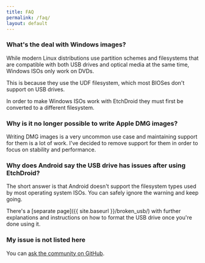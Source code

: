 ```yaml
---
title: FAQ
permalink: /faq/
layout: default
---
```


### What's the deal with Windows images?

While modern Linux distributions use partition schemes and filesystems that are
compatible with both USB drives and optical media at the same time, Windows ISOs
only work on DVDs.

This is because they use the UDF filesystem, which most BIOSes don't support on
USB drives.

In order to make Windows ISOs work with EtchDroid they must first be converted
to a different filesystem.

### Why is it no longer possible to write Apple DMG images?

Writing DMG images is a very uncommon use case and maintaining support for them
is a lot of work. I've decided to remove support for them in order to focus on
stability and performance.

### Why does Android say the USB drive has issues after using EtchDroid?

The short answer is that Android doesn't support the filesystem types used by
most operating system ISOs. You can safely ignore the warning and keep going.

There's a [separate page]({{ site.baseurl }}/broken_usb/) with further
explanations and instructions on how to format the USB drive once you're done
using it.

### My issue is not listed here

You can <a href="{{ site.github }}/discussions" target="_blank" rel="noopener">ask the community on GitHub</a>.

